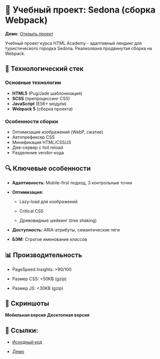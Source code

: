# 🏨 Учебный проект: Sedona (сборка Webpack)

**Демо**: [Открыть проект](https://nadezhdalukanova.github.io/htmlacademy_sedona/)

Учебный проект курса HTML Academy - адаптивный лендинг для туристического городка Sedona. Реализована продвинутая сборка на Webpack.

## 🔧 Технологический стек
### Основные технологии
- **HTML5** (Pug/Jade шаблонизация)
- **SCSS** (препроцессинг CSS)
- **JavaScript** (ES6+ модули)
- **Webpack 5** (сборка проекта)

### Особенности сборки
- Оптимизация изображений (WebP, сжатие)
- Автопрефиксер CSS
- Минификация HTML/CSS/JS
- Дев-сервер с hot reload
- Разделение vendor-кода
  
## 🔍 Ключевые особенности
- **Адаптивность:** Mobile-first подход, 3 контрольные точки

- **Оптимизация:**

  - Lazy-load для изображений

  - Critical CSS

  - Древовидные шейкинг (tree shaking)

- **Доступность:** ARIA-атрибуты, семантические теги

- **БЭМ:** Строгое именование классов

## 📊 Производительность
- PageSpeed Insights: >90/100

- Размер CSS: <50KB (gzip)

- Размер JS: <30KB (gzip)

## 📸 Скриншоты
**Мобильная версия**	**Десктопная версия**

## 🔗 Ссылки:

- [Исходный код](https://github.com/NadezhdaLukanova/htmlacademy_sedona/)

- [Демо](https://nadezhdalukanova.github.io/htmlacademy_sedona/)
